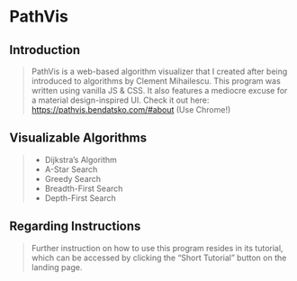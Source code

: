 # PathVis

## Introduction

> PathVis is a web-based algorithm visualizer that I created after being introduced to algorithms by Clement Mihailescu. This program was written using vanilla JS & CSS. It also features a mediocre excuse for a material design-inspired UI. 
> Check it out here: https://pathvis.bendatsko.com/#about (Use Chrome!)

## Visualizable Algorithms
> - Dijkstra’s Algorithm
> - A-Star Search
> - Greedy Search
> - Breadth-First Search
> - Depth-First Search


## Regarding Instructions
> Further instruction on how to use this program resides in its tutorial, which can be accessed by clicking the “Short Tutorial” button on the landing page.
